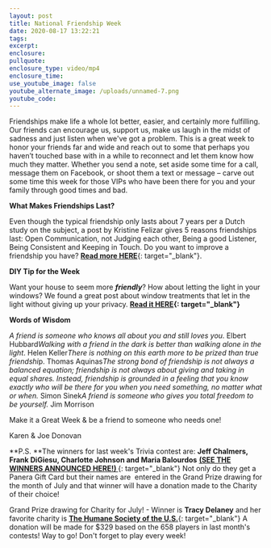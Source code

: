 ```yaml
---
layout: post
title: National Friendship Week
date: 2020-08-17 13:22:21
tags:
excerpt:
enclosure:
pullquote:
enclosure_type: video/mp4
enclosure_time:
use_youtube_image: false
youtube_alternate_image: /uploads/unnamed-7.png
youtube_code:
---
```


Friendships make life a whole lot better, easier, and certainly more fulfilling. Our friends can encourage us, support us, make us laugh in the midst of sadness and just listen when we've got a problem. This is a great week to honor your friends far and wide and reach out to some that perhaps you haven’t touched base with in a while to reconnect and let them know how much they matter. Whether you send a note, set aside some time for a call, message them on Facebook, or shoot them a text or message – carve out some time this week for those VIPs who have been there for you and your family through good times and bad.

**What Makes Friendships Last?**

Even though the typical friendship only lasts about 7 years per a Dutch study on the subject, a post by Kristine Felizar gives 5 reasons friendships last: Open Communication, not Judging each other, Being a good Listener, Being Consistent and Keeping in Touch. Do you want to improve a friendship you have?&nbsp;[**Read more HERE**](https://t.e2ma.net/click/j8th5b/zwff20l/by0t4d){: target="_blank"}.

**DIY Tip for the Week**

Want your house to seem more&nbsp;***friendly***? How about letting the light in your windows? We found a great post about window treatments that let in the light without giving up your privacy.&nbsp;**[Read it HERE](https://t.e2ma.net/click/j8th5b/zwff20l/rq1t4d){: target="_blank"}**

**Words of Wisdom**

*A friend is someone who knows all about you and still loves you.*&nbsp;Elbert Hubbard*Walking with a friend in the dark is better than walking alone in the light*. Helen Keller*There is nothing on this earth more to be prized than true friendshi*p. Thomas Aquinas*The strong bond of friendship is not always a balanced equation; friendship is not always about giving and taking in equal shares. Instead, friendship is grounded in a feeling that you know exactly who will be there for you when you need something, no matter what or when.*&nbsp;Simon Sinek*A friend is someone who gives you total freedom to be yourself.*&nbsp;Jim Morrison

Make it a Great Week & be a friend to someone who needs one\!

Karen & Joe Donovan

**P.S.&nbsp;**The winners for last week's Trivia contest are:&nbsp;**Jeff Chalmers, Frank DiGiesu, Charlotte Johnson and Maria Balourdos**&nbsp;[**(SEE THE WINNERS ANNOUNCED HERE\!)&nbsp;**](https://t.e2ma.net/click/j8th5b/zwff20l/7i2t4d){: target="_blank"}&nbsp;Not only do they get a Panera Gift Card but their names are&nbsp; entered in the Grand Prize drawing for the month of July and that winner will have a donation made to the Charity of their choice\!&nbsp;

Grand Prize drawing for Charity for July\! - Winner is&nbsp;**Tracy Delaney**&nbsp;and her favorite charity is&nbsp;[**The Humane Society of the U.S.**](https://t.e2ma.net/click/j8th5b/zwff20l/nb3t4d){: target="_blank"}&nbsp;A donation will be made for $329 based on the 658 players in last month's contests\! Way to go\! Don't forget to play every week\!&nbsp;